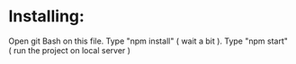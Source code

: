 # Installing:

Open git Bash on this file.
Type "npm install" ( wait a bit ).
Type "npm start" ( run the project on local server )
